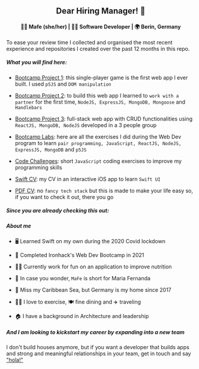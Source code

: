 <div align="center">
  <h2> Dear Hiring Manager! 👋 </h2>
</div>

<div align="center">
  <h4><b> 👩‍🦳 Mafe (she/her) | 👩‍💻 Software Developer | 🌍 Berin, Germany </b></h4>
</div> 



To ease your review time I collected and organised the most recent experience and repositories I created over the past 12 months in this repo.



##### What you will find here:

- [Bootcamp Project 1](): this single-player game is the first web app I ever built. I used `p5JS` and `DOM manipulation`

- [Bootcamp Project 2](): to build this web app I learned to `work with a partner` for the first time, `NodeJS, ExpressJS, MongoDB, Mongoose` and `Handlebars`

- [Bootcamp Project 3](): full-stack web app with CRUD functionalities using `ReactJS, MongoDB, NodeJS` developed in a 3 people group

- [Bootcamp Labs](https://github.com/mafebracho/dear-hiring-manager/tree/main/bootcamp-labs): here are all the exercises I did during the Web Dev program to learn `pair programming, JavaScript, ReactJS, NodeJS, ExpressJS, MongoDB` and `p5JS`

- [Code Challenges](https://github.com/mafebracho/dear-hiring-manager/tree/main/code-challenges): short `JavaScript` coding exercises to improve my programming skills

- [Swift CV](): my CV in an interactive iOS app to learn `Swift UI`

- [PDF CV](): no `fancy tech stack` but this is made to make your life easy so, if you want to check it out, there you go


  
##### Since you are already checking this out:

##### **About me**

- 🖥 Learned Swift on my own during the 2020 Covid lockdown

- 🏅 Completed Ironhack's Web Dev Bootcamp in 2021

- 👩‍💻 Currently work for fun on an application to improve nutrition

- 🤔 In case you wonder, `MaFe` is short for Maria Fernanda

- 🌴 Miss my Caribbean Sea, but Germany is my home since 2017

- 🏋️‍♀️ I love to exercise, 🍽 fine dining and ✈️ traveling

- 🏠 I have  a background in Architecture and leadership
  


##### And I am looking to kickstart my career by expanding into a new team

I don't build houses anymore, but if you want a developer that builds apps and strong and meaningful relationships in your team, get in touch and say ["hola!"](https://www.linkedin.com/in/maria-fernanda-bracho/?locale=en_US)

